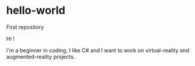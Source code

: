 # hello-world
First repository

Hi !

I'm a beginner in coding, I like C# and I want to work on virtual-reality and augmented-reality projects.
